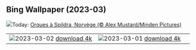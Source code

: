 ## Bing Wallpaper (2023-03)
![](https://www.bing.com/th?id=OHR.OrcaNorway_FR-FR7038382102_UHD.jpg&w=1000)Today: [Orques à Spildra, Norvège (© Alex Mustard/Minden Pictures)](https://www.bing.com/th?id=OHR.OrcaNorway_FR-FR7038382102_UHD.jpg)

|      |      |      |
| :----: | :----: | :----: |
|![](https://www.bing.com/th?id=OHR.NegratinSpain_FR-FR6773222482_UHD.jpg&pid=hp&w=384&h=216&rs=1&c=4)2023-03-02 [download 4k](https://www.bing.com/th?id=OHR.NegratinSpain_FR-FR6773222482_UHD.jpg)|![](https://www.bing.com/th?id=OHR.CanopyPeru_FR-FR6319298115_UHD.jpg&pid=hp&w=384&h=216&rs=1&c=4)2023-03-01 [download 4k](https://www.bing.com/th?id=OHR.CanopyPeru_FR-FR6319298115_UHD.jpg)|